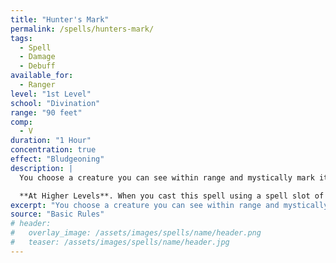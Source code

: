 ```yaml
---
title: "Hunter's Mark"
permalink: /spells/hunters-mark/
tags:
  - Spell
  - Damage
  - Debuff
available_for:
  - Ranger
level: "1st Level"
school: "Divination"
range: "90 feet"
comp:
  - V
duration: "1 Hour"
concentration: true
effect: "Bludgeoning"
description: |
  You choose a creature you can see within range and mystically mark it as your quarry. Until the spell ends, you deal an extra 1d6 damage to the target whenever you hit it with a weapon attack, and you have advantage on any Wisdom ([Perception](/rules/ability-scores/#perception)) or Wisdom ([Survival](/rules/ability-scores/#survival)) check you make to find it. If the target drops to 0 hit points before this spell ends, you can use a bonus action on a subsequent turn of yours to mark a new creature.

  **At Higher Levels**. When you cast this spell using a spell slot of 3rd or 4th level, you can maintain your concentration on the spell for up to 8 hours. When you use a spell slot of 5th level or higher, you can maintain your concentration on the spell for up to 24 hours.
excerpt: "You choose a creature you can see within range and mystically mark it as your quarry."
source: "Basic Rules"
# header:
#   overlay_image: /assets/images/spells/name/header.png
#   teaser: /assets/images/spells/name/header.jpg
---
```

